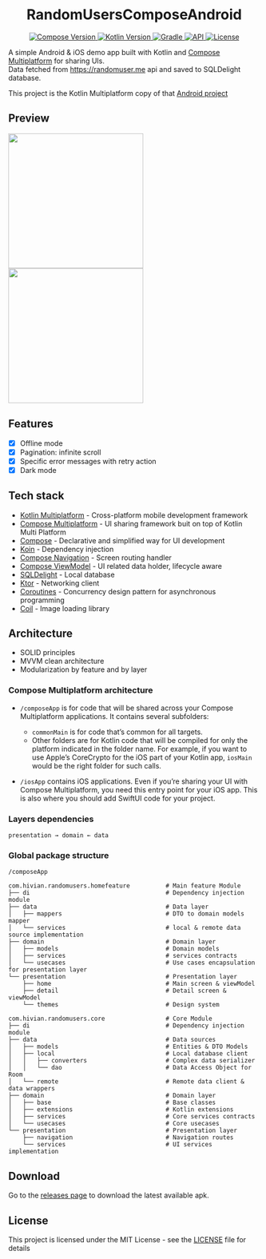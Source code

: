 <h1 align="center">RandomUsersComposeAndroid</h1>

<p align="center">
  <a href="https://developer.android.com/jetpack/compose">
    <img src="https://img.shields.io/badge/compose-1.6.8-brightgreen" alt="Compose Version">
  </a>
  <a href="https://kotlinlang.org/docs/whatsnew18.html">
    <img src="https://img.shields.io/badge/kotlin-2.0.0-blue" alt="Kotlin Version">
  </a>
  <a href="https://docs.gradle.org/8.0.2/release-notes.html">
    <img src="https://img.shields.io/badge/gradle-8.4.1-blue" alt="Gradle">
  </a>
  <a href="https://android-arsenal.com/api?level=27">
    <img src="https://img.shields.io/badge/API-27%2B-blue" alt="API">
  </a>
  <a href="https://github.com/hivian/Android-Compose-MVVM/blob/master/LICENSE">
    <img src="https://img.shields.io/badge/License-MIT-green" alt="License">
  </a>
</p>


A simple Android & iOS demo app built with Kotlin and <a href="https://www.jetbrains.com/lp/compose-multiplatform">Compose Multiplatform</a> for sharing UIs. <br/>
Data fetched from https://randomuser.me api and saved to SQLDelight database.
 
This project is the Kotlin Multiplatform copy of that <a href="https://github.com/hivian/RandomUsersComposeAndroid">Android project</a>

## Preview
<p>
  <img src="https://github.com/hivian/RandomUsersComposeAndroid/blob/master/preview1.gif" width="270"/>
  <img src="https://github.com/hivian/RandomUsersComposeAndroid/blob/master/preview2.gif" width="270"/>
</p>

## Features

- [x] Offline mode
- [x] Pagination: infinite scroll
- [x] Specific error messages with retry action
- [x] Dark mode

## Tech stack

* [Kotlin Multiplatform](https://kotlinlang.org/docs/multiplatform.html) - Cross-platform mobile development framework
* [Compose Multiplatform](https://www.jetbrains.com/fr-fr/lp/compose-multiplatform) - UI sharing framework buit on top of Kotlin Multi Platform
* [Compose](https://developer.android.com/jetpack/compose) - Declarative and simplified way for UI development
* [Koin](https://insert-koin.io/docs/quickstart/android/) - Dependency injection
* [Compose Navigation](https://developer.android.com/develop/ui/compose/navigation?hl=fr) - Screen routing handler
* [Compose ViewModel](https://developer.android.com/topic/libraries/architecture/viewmodel) - UI related data holder, lifecycle aware
* [SQLDelight](https://cashapp.github.io/sqldelight/2.0.2/android_sqlite) - Local database
* [Ktor](https://ktor.io) - Networking client
* [Coroutines](https://developer.android.com/topic/libraries/architecture/coroutines) - Concurrency design pattern for asynchronous programming
* [Coil](https://coil-kt.github.io/coil/) - Image loading library

## Architecture

* SOLID principles
* MVVM clean architecture
* Modularization by feature and by layer

### Compose Multiplatform architecture

* `/composeApp` is for code that will be shared across your Compose Multiplatform applications.
  It contains several subfolders:
  - `commonMain` is for code that’s common for all targets.
  - Other folders are for Kotlin code that will be compiled for only the platform indicated in the folder name.
    For example, if you want to use Apple’s CoreCrypto for the iOS part of your Kotlin app,
    `iosMain` would be the right folder for such calls.

* `/iosApp` contains iOS applications. Even if you’re sharing your UI with Compose Multiplatform, 
  you need this entry point for your iOS app. This is also where you should add SwiftUI code for your project.

### Layers dependencies
```
presentation → domain ← data
```
  
### Global package structure

`/composeApp`
```                                               
com.hivian.randomusers.homefeature          # Main feature Module
├── di                                      # Dependency injection module
├── data                                    # Data layer
│   ├── mappers                             # DTO to domain models mapper
│   └── services                            # local & remote data source implementation
├── domain                                  # Domain layer
│   ├── models                              # Domain models
│   ├── services                            # services contracts
│   └── usecases                            # Use cases encapsulation for presentation layer
└── presentation                            # Presentation layer
    ├── home                                # Main screen & viewModel
    ├── detail                              # Detail screen & viewModel
    └── themes                              # Design system

com.hivian.randomusers.core                 # Core Module
├── di                                      # Dependency injection module
├── data                                    # Data sources
│   ├── models                              # Entities & DTO Models
│   ├── local                               # Local database client
│   │   ├── converters                      # Complex data serializer
│   │   └── dao                             # Data Access Object for Room
│   └── remote                              # Remote data client & data wrappers
├── domain                                  # Domain layer
│   ├── base                                # Base classes
│   ├── extensions                          # Kotlin extensions
│   ├── services                            # Core services contracts
│   └── usecases                            # Core usecases
└── presentation                            # Presentation layer
    ├── navigation                          # Navigation routes
    └── services                            # UI services implementation
```


## Download

Go to the [releases page](https://github.com/hivian/Android-Compose-MVVM/releases) to download the latest available apk.

## License

This project is licensed under the MIT License - see the [LICENSE](LICENSE) file for details
